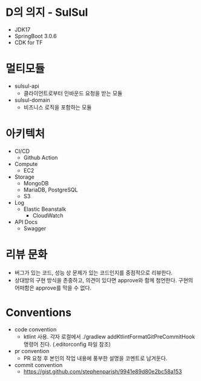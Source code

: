 # D의 의지 - SulSul
* JDK17
* SpringBoot 3.0.6
* CDK for TF

# 멀티모듈
* sulsul-api
  * 클라이언트로부터 인바운드 요청을 받는 모듈
* sulsul-domain
  * 비즈니스 로직을 포함하는 모듈

# 아키텍처
* CI/CD
  * Github Action
* Compute
  * EC2
* Storage
  * MongoDB
  * MariaDB, PostgreSQL
  * S3
* Log
  * Elastic Beanstalk  
    * CloudWatch
* API Docs
  * Swagger

# 리뷰 문화
* 버그가 있는 코드, 성능 상 문제가 있는 코드인지를 중점적으로 리뷰한다.
* 상대방의 구현 방식을 존중하고, 의견이 있다면 approve와 함께 첨언한다. 구현의 어떠함은 approve를 막을 수 없다.

# Conventions
* code convention
  * ktlint 사용. 각자 로컬에서 ./gradlew addKtlintFormatGitPreCommitHook 명령어 친다. (.editorconfig 파일 참조)
* pr convention
  * PR 요청 후 본인의 작업 내용에 풍부한 설명을 코멘트로 남겨둔다.  
* commit convention
  * https://gist.github.com/stephenparish/9941e89d80e2bc58a153

